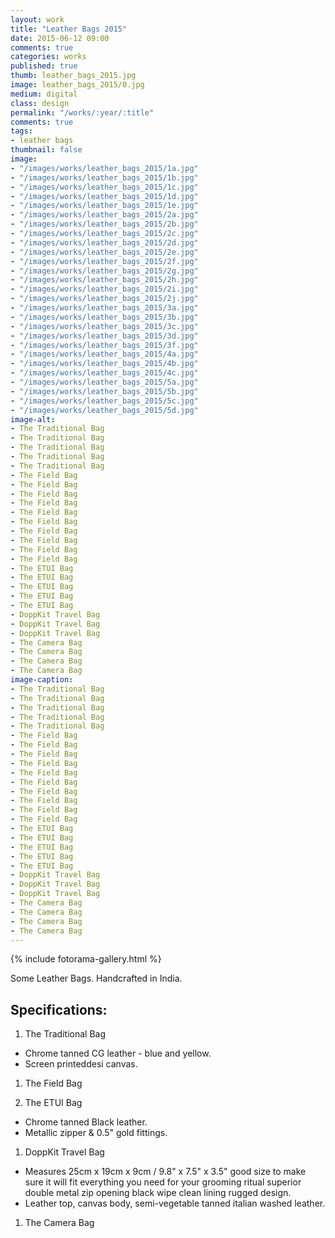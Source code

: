 ```yaml
---
layout: work
title: "Leather Bags 2015"
date: 2015-06-12 09:00
comments: true
categories: works
published: true
thumb: leather_bags_2015.jpg
image: leather_bags_2015/0.jpg
medium: digital
class: design
permalink: "/works/:year/:title"
comments: true
tags:
- leather bags
thumbnail: false
image:
- "/images/works/leather_bags_2015/1a.jpg"
- "/images/works/leather_bags_2015/1b.jpg"
- "/images/works/leather_bags_2015/1c.jpg"
- "/images/works/leather_bags_2015/1d.jpg"
- "/images/works/leather_bags_2015/1e.jpg"
- "/images/works/leather_bags_2015/2a.jpg"
- "/images/works/leather_bags_2015/2b.jpg"
- "/images/works/leather_bags_2015/2c.jpg"
- "/images/works/leather_bags_2015/2d.jpg"
- "/images/works/leather_bags_2015/2e.jpg"
- "/images/works/leather_bags_2015/2f.jpg"
- "/images/works/leather_bags_2015/2g.jpg"
- "/images/works/leather_bags_2015/2h.jpg"
- "/images/works/leather_bags_2015/2i.jpg"
- "/images/works/leather_bags_2015/2j.jpg"
- "/images/works/leather_bags_2015/3a.jpg"
- "/images/works/leather_bags_2015/3b.jpg"
- "/images/works/leather_bags_2015/3c.jpg"
- "/images/works/leather_bags_2015/3d.jpg"
- "/images/works/leather_bags_2015/3f.jpg"
- "/images/works/leather_bags_2015/4a.jpg"
- "/images/works/leather_bags_2015/4b.jpg"
- "/images/works/leather_bags_2015/4c.jpg"
- "/images/works/leather_bags_2015/5a.jpg"
- "/images/works/leather_bags_2015/5b.jpg"
- "/images/works/leather_bags_2015/5c.jpg"
- "/images/works/leather_bags_2015/5d.jpg"
image-alt:
- The Traditional Bag
- The Traditional Bag
- The Traditional Bag
- The Traditional Bag
- The Traditional Bag
- The Field Bag
- The Field Bag
- The Field Bag
- The Field Bag
- The Field Bag
- The Field Bag
- The Field Bag
- The Field Bag
- The Field Bag
- The Field Bag
- The ETUI Bag 
- The ETUI Bag 
- The ETUI Bag 
- The ETUI Bag 
- The ETUI Bag 
- DoppKit Travel Bag
- DoppKit Travel Bag
- DoppKit Travel Bag
- The Camera Bag
- The Camera Bag
- The Camera Bag
- The Camera Bag
image-caption:
- The Traditional Bag
- The Traditional Bag
- The Traditional Bag
- The Traditional Bag
- The Traditional Bag
- The Field Bag
- The Field Bag
- The Field Bag
- The Field Bag
- The Field Bag
- The Field Bag
- The Field Bag
- The Field Bag
- The Field Bag
- The Field Bag
- The ETUI Bag 
- The ETUI Bag 
- The ETUI Bag 
- The ETUI Bag 
- The ETUI Bag 
- DoppKit Travel Bag
- DoppKit Travel Bag
- DoppKit Travel Bag
- The Camera Bag
- The Camera Bag
- The Camera Bag
- The Camera Bag
---
```


<p>
  {% include fotorama-gallery.html %}
</p>

Some Leather Bags. Handcrafted in India.

Specifications:
---------------
1. The Traditional Bag
- Chrome tanned CG leather - blue and yellow.
- Screen printeddesi canvas.

1. The Field Bag

1. The ETUI Bag
- Chrome tanned Black leather.
- Metallic zipper & 0.5" gold fittings.

1. DoppKit Travel Bag
- Measures 25cm x 19cm x 9cm / 9.8" x 7.5" x 3.5" good size to make sure it will fit everything you need for your grooming ritual superior double metal zip opening black wipe clean lining rugged design.
- Leather top, canvas body, semi-vegetable tanned italian washed leather.

1. The Camera Bag

